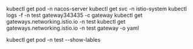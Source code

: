 kubectl get pod -n nacos-server
kubectl get svc -n istio-system
kubectl logs -f -n test gateway343435 -c gateway
kubectl get gateways.networking.istio.io -n test
kubectl get gateways.networking.istio.io -n test gateway -o yaml

kubectl get pod -n test --show-lables


